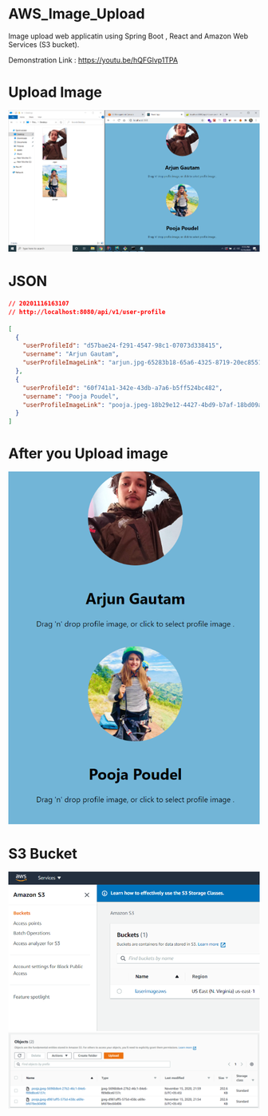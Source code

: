 # AWS_Image_Upload
Image upload web applicatin using Spring Boot , React  and Amazon Web Services (S3 bucket).

Demonstration Link : https://youtu.be/hQFGlvp1TPA


# Upload Image 
<img src="assets/Screenshot_4.png" width=600>

# JSON
```json
// 20201116163107
// http://localhost:8080/api/v1/user-profile

[
  {
    "userProfileId": "d57bae24-f291-4547-98c1-07073d338415",
    "username": "Arjun Gautam",
    "userProfileImageLink": "arjun.jpg-65283b18-65a6-4325-8719-20ec8551c876"
  },
  {
    "userProfileId": "60f741a1-342e-43db-a7a6-b5ff524bc482",
    "username": "Pooja Poudel",
    "userProfileImageLink": "pooja.jpeg-18b29e12-4427-4bd9-b7af-18bd09aa62dc"
  }
]
``` 
# After you Upload image 
<img src="assets/Screenshot_1.png" width=600>

# S3 Bucket
<img src="assets/Screenshot_2.png" width=600>
<img src="assets/Screenshot_3.png" width=600>

